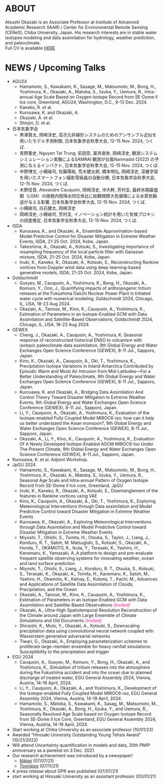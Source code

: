 # ABOUT
Atsushi Okazaki is an Associate Professor at Institute of Advanced Academic Research (IAAR) / Center for Environmental Remote Sensing (CEReS), Chiba University, Japan.
His research interests are in stable water isotopes modeling and data assimilation for hydrology, weather prediction, and paleoclimate.  
Full CV is available [HERE](https://ats-okazaki.github.io/cv)

# NEWS / Upcoming Talks
- AGU24
  - Hamamoto, S., Kawakami, K., Sasage, M., Matsumoto, M., Bong, H., Yoshimura, K., Okazaki, A., Matoba, S., Iizuka, Y., Uemura, R., Intra-annual Age Scale Based on Oxygen Isotope Record from SE-Dome II Ice core, Greenland, AGU24, Washington, D.C., 9-13 Dec. 2024.
  - Kaneko, R. et al.
  - Kurosawa, K. and Okazaki, A.
  - Okazaki, A. et al.
  - Shiojiri, D. et al.
- 日本気象学会
  - 黒澤賢太, 岡崎淳史, 高次元非線形システムのためのアンサンブル近似を用いたモデル予測制御, 日本気象学会秋季大会, 12-15 Nov. 2024, つくば.
  - 青野憲史, Nguyen Tat Trung, 前田崇, 冨井直弥, 岡崎淳史, 観測システムシミュレーション実験によるSAMRAI 観測が台風Nanmadol (2022) の予測に与えるインパクト, 日本気象学会秋季大会, 12-15 Nov. 2024, つくば.
  - 中野博文, 小槻峻司, 佐藤陽祐, 荒木健太郎, 橋本明弘, 岡崎淳史, 深層学習を用いたスマートフォン撮影雪結晶の自動分類, 日本気象学会秋季大会, 12-15 Nov. 2024, つくば.
  - 木野佳音, Alexandre Cauquoin, 岡崎淳史, 沖大幹, 芳村圭, 最終氷期最盛期（LGM）の南極内陸降水同位体比に総観規模大気循環による水蒸気輸送が与える影響, 日本気象学会秋季大会, 12-15 Nov. 2024, つくば.
  - 小槻峻司, 白石健太, 岡崎淳史
  - 岡崎淳史, 小槻峻司, 芳村圭, イノベーション統計を用いた気候プロキシの誤差推定, 日本気象学会秋季大会, 12-15 Nov. 2024, つくば.
- ISDA
  - Kurosawa, K., and Okazaki, A., Ensemble Approximation-based Model Predictive Control for Disaster Mitigation in Extreme Weather Events, ISDA, 21-25 Oct. 2024, Kobe, Japan.
  - Takeshima, A., Okazaki, A., Kotsuki, S., Investigating importance of resampling frequency of the local particle filter with Ganssian mixture, ISDA, 21-25 Oct. 2024, Kobe, Japan.
  - Inuki, K., Kaneko, R., Okazaki, A., Kotsuki, S., Reconstructing Rankine vortices from Doppler wind data using deep-learning-based generative models, ISDA, 21-25 Oct. 2024, Kobe, Japan.
- Goldschmidt
  - Gusyev, M., Cauquoin, A., Yoshimura, K., Bong, H., Okazaki, A., Komuro, Y., Ono, J., Quantifying impacts of anthropogenic tritium releases at the Fukushima Daiichi Nuclear Power Plant in tritiated water cycle with numerical modeling, Goldschmidt 2024, Chicago, IL, USA, 18-23 Aug 2024.
  - Okazaki, A., Tanoue, M., Kino, K., Cauquoin, A., Yoshimura, K., Estimation of Parameters in an Isotope-Enabled GCM with Data Assimilation and Satellite-Based Observations, Goldschmidt 2024, Chicago, IL, USA, 18-23 Aug 2024.
- GEWEX
  - Cheng, J., Okazaki, A., Cauquoin, A., Yoshimura, K. Seasonal response of reconstructed historical ENSO to volcanism with isotopic paleoclimate data assimilation, 9th Global Energy and Water Exchanges Open Science Conference (GEWEX), 8-11 Jul., Sapporo, Japan.
  - Kino, K., Okazaki, A., Cauquoin, A., Oki, T., Yoshimura, K., Precipitation Isotope Variations in Inland Antarctica Contributed by Episodic Warm and Moist Air Intrusion from Mid-Latitudes––For a Better Understanding of Paleoclimate, 9th Global Energy and Water Exchanges Open Science Conference (GEWEX), 8-11 Jul., Sapporo, Japan.
  - Kurosawa, K. and Okazaki, A., Bridging Data Assimilation And Control Theory Toward Disaster Mitigation In Extreme Weather Events, 9th Global Energy and Water Exchanges Open Science Conference (GEWEX), 8-11 Jul., Sapporo, Japan.
  - Li, Y., Cauquoin, A., Okazaki, A., Yoshimura, K., Evaluation of the Isotope-enabled Fully Coupled Model MIROC6-iso: how can it help us better understand the Asian monsoon?, 9th Global Energy and Water Exchanges Open Science Conference (GEWEX), 8-11 Jul., Sapporo, Japan.
  - Okazaki, A., Li, Y., Kino, K., Cauquoin, A., Yoshimura, K., Evaluation Of A Newly Developed Isotope-Enabled AGCM MIROC6-Iso Under The Present Climate, 9th Global Energy and Water Exchanges Open Science Conference (GEWEX), 8-11 Jul., Sapporo, Japan.
- Kurosawa, K. et al. Adjoint Workshop.
- JpGU 2024
  - Hamamoto, S., Kawakami, K., Sasage, M., Matsumoto, M., Bong, H., Yoshimura, K., Okazaki, A., Matoba, S., Iizuka, Y., Uemura, R., Seasonal Age Scale and Intra-annual Pattern of Oxygen Isotope Record from SE-Dome II Ice core, Greenland, JpGU
  - Inuki, K., Kaneko, R., Okazaki, A., Kotsuki, S., Disentanglement of the features in Rankine vortices using VAE
  - Kino, K., Cauquoin, A., Okazaki, A., Oki, T., Yoshimura, K., Exploring Meteorological Interventions through Data assimilation and Model Predictive Control toward Disaster Mitigation in Extreme Weather Events
  - Kurosawa, K., Okazaki, A., Exploring Meteorological Interventions through Data Assimilation and Model Predictive Control toward Disaster Mitigation in Extreme Weather Events
  - Miyoshi, T., Ohishi, S., Tomita, H., Otsuka, S., Taylor, J., Liang, J., Konduru, R. T., Satoh, M. Matsugishi, S., Kotsuki, S., Okazaki, A., Honda, T., OKAMOTO, K., Ikuta, Y., Terasaki, K., Yashiro, H., Kanemaru, K., Yamazaki, A.,A platform to design and pre-evaluate frequent satellite observing
systems for innovating weather, ocean and land surface prediction
  - Miyoshi, T., Ohishi, S., Liang, J., Konduru, R. T., Otsuka, S., Kotsuki, S., Terasaki, K., Okazaki, A., Tomita, H., Kanemaru, K., Satoh, M., Yashiro, H., Okamoto, K., Kalnay, E., Kubota, T., Kachi, M., Advances and Applications of Satellite Data Assimilation of Clouds, Precipitation, and the Ocean
  - Okazaki, A., Tanoue, M., Kino, K., Cauquoin, A., Yoshimura, K., Estimation of Parameters in an Isotope-Enabled GCM with Data Assimilation and Satellite-Based Observations <font color='deeppink'><i>(Invited)</i></font>
  - Okazaki, A., Ultra-High Spatiotemporal Resolution Reconstruction of the Climate around Japan with Large Ensemble of Climate Simulations and Old Documents <font color='deeppink'><i>(Invited)</i></font>
  - Shiraishi, K., Muto, Y., Okazaki, A., Kotsuki, S., Downscaling precipitation data using convolutional neural network coupled with Wasserstein generative adversarial networks
  - Tiwari, G., Okazaki, A., Employing parameterization schemes to proliferate large-member ensemble for heavy rainfall simulations: Susceptibility to the precipitation and trigger
- EGU 2024
  - Cauquoin, A., Gusyev, M., Komuro, Y., Bong, H., Okazaki, A., and Yoshimura, K., Simulation of tritium releases into the atmosphere during the Fukushima accident and into the ocean due to planned discharge of treated water, EGU General Assembly 2024, Vienna, Austria, 14-19 April, 2024.
  - Li, Y., Cauquoin, A., Okazaki, A., and Yoshimura, K., Development of the Isotope-enabled Fully Coupled Model MIROC6-iso, EGU General Assembly 2024, Vienna, Austria, 14-19 April, 2024.
  - Hamamoto, S., Matoba, S., Kawakami, K., Sasag, M., Matsumoto, M., Yoshimura, K., Okazaki, A., Bong, H., Iizuka, Y., and Uemura, R., Seasonally Resolved Age Scale based on Oxygen Isotope Record from SE-Dome II Ice Core, Greenland, EGU General Assembly 2024, Vienna, Austria, 14-19 April, 2024.
- Start working at Chiba University as an associate professor (10/01/23)
- Awarded “Hirosaki University Outstanding Young Tehsis Award” (10/21/2022)
- Will attend Uncertainty quantification in models and data, 30th PMIP anniversary as a panelist on 3 Dec. 2021.
- Our research achievement was introduced by a newspaper!
  - [Nikkei](https://www.nikkei.com/article/DGXLRSP614134_X00C21A7000000/) (07/07/21)
  - [Toonippo](https://www.toonippo.co.jp/articles/-/585435) (07/11/21)
- A press release about GPR was published (07/07/21)
- start working at Hirosaki University as an assistant professor (03/01/21)
